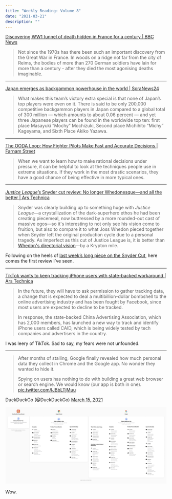 ```yaml
---
title: "Weekly Reading: Volume 8"
date: "2021-03-21"
description: ""
---
```


[Discovering WW1 tunnel of death hidden in France for a century | BBC News](https://www.bbc.com/news/world-europe-56370510)

> Not since the 1970s has there been such an important discovery from the Great War in France. In woods on a ridge not far from the city of Reims, the bodies of more than 270 German soldiers have lain for more than a century - after they died the most agonising deaths imaginable.

- - -

[Japan emerges as backgammon powerhouse in the world | SoraNews24](https://soranews24.com/2021/03/15/japan-emerges-as-a-backgammon-powerhouse-in-the-world/)

> What makes this team’s victory extra special is that none of Japan’s top players were even on it. There is said to be only 200,000 competitive backgammon players in Japan compared to a global total of 300 million — which amounts to about 0.06 percent — and yet three Japanese players can be found in the worldwide top ten: first place Masayuki “Mochy” Mochizuki, Second place Michihito “Michy” Kageyama, and Sixth Place Akiko Yazawa.


- - - 

[The OODA Loop: How Fighter Pilots Make Fast and Accurate Decisions | Farnam Street](https://fs.blog/2021/03/ooda-loop/)

> When we want to learn how to make rational decisions under pressure, it can be helpful to look at the techniques people use in extreme situations. If they work in the most drastic scenarios, they have a good chance of being effective in more typical ones. 

- - -

[*Justice League*’s Snyder cut review: No longer Whedonesque—and all the better | Ars Technica](https://arstechnica.com/gaming/2021/03/justice-leagues-snyder-cut-review-no-longer-whedonesque-and-all-the-better/)

> Snyder was clearly building up to something huge with *Justice League*—a crystallization of the dark-superhero ethos he had been creating piecemeal, now buttressed by a more rounded-out cast of massive egos—so it's interesting to not only see his vision come to fruition, but also to compare it to what Joss Whedon pieced together when Snyder left the original production cycle due to a personal tragedy. As imperfect as this cut of Justice League is, it is better than [Whedon's directorial vision](https://arstechnica.com/gaming/2017/11/justice-league-review-who-will-avenge-these-short-changed-heroes/)—by a Krypton mile.

Following on the heels of [last week’s long piece on the Snyder Cut](volume-7), here comes the first review I’ve seen. 

- - -

[TikTok wants to keep tracking iPhone users with state-backed workaround | Ars Technica](https://arstechnica.com/gadgets/2021/03/chinas-tech-giants-test-way-around-apples-new-privacy-rules)

> In the future, they will have to ask permission to gather tracking data, a change that is expected to deal a multibillion-dollar bombshell to the online advertising industry and has been fought by Facebook, since most users are expected to decline to be tracked.
> 
> In response, the state-backed China Advertising Association, which has 2,000 members, has launched a new way to track and identify iPhone users called CAID, which is being widely tested by tech companies and advertisers in the country.

I was leery of TikTok. Sad to say, my fears were not unfounded. 

- - -

> After months of stalling, Google finally revealed how much personal data they collect in Chrome and the Google app. No wonder they wanted to hide it.  
> 
> Spying on users has nothing to do with building a great web browser or search engine. We would know (our app is both in one). [pic.twitter.com/lJBbLTjMuu](https://t.co/lJBbLTjMuu)

 DuckDuckGo (@DuckDuckGo) [March 15, 2021](https://twitter.com/DuckDuckGo/status/1371509053613084679)

![Google vs. DuckDuckGo](privacy.jpg)

Wow. 